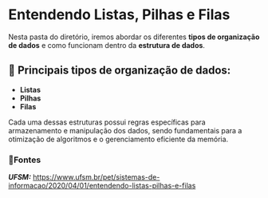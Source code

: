 # Entendendo Listas, Pilhas e Filas  

Nesta pasta do diretório, iremos abordar os diferentes **tipos de organização de dados** e como funcionam dentro da **estrutura de dados**.  

## 📌 Principais tipos de organização de dados:  
- **Listas**  
- **Pilhas**  
- **Filas**  

Cada uma dessas estruturas possui regras específicas para armazenamento e manipulação dos dados, sendo fundamentais para a otimização de algoritmos e o gerenciamento eficiente da memória.  


### 🔹Fontes

***UFSM:*** https://www.ufsm.br/pet/sistemas-de-informacao/2020/04/01/entendendo-listas-pilhas-e-filas
